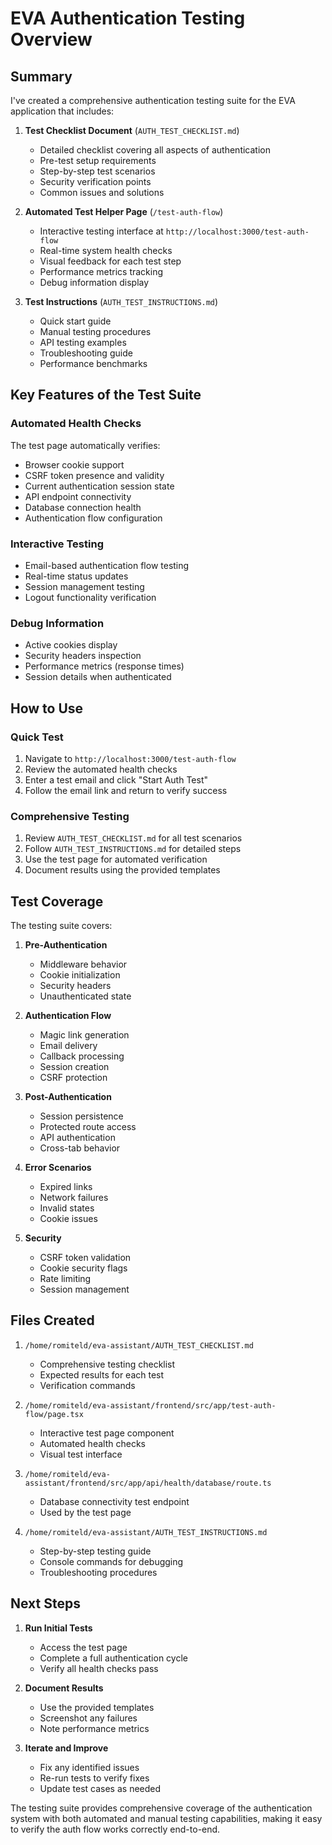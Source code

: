 # EVA Authentication Testing Overview

## Summary

I've created a comprehensive authentication testing suite for the EVA application that includes:

1. **Test Checklist Document** (`AUTH_TEST_CHECKLIST.md`)
   - Detailed checklist covering all aspects of authentication
   - Pre-test setup requirements
   - Step-by-step test scenarios
   - Security verification points
   - Common issues and solutions

2. **Automated Test Helper Page** (`/test-auth-flow`)
   - Interactive testing interface at `http://localhost:3000/test-auth-flow`
   - Real-time system health checks
   - Visual feedback for each test step
   - Performance metrics tracking
   - Debug information display

3. **Test Instructions** (`AUTH_TEST_INSTRUCTIONS.md`)
   - Quick start guide
   - Manual testing procedures
   - API testing examples
   - Troubleshooting guide
   - Performance benchmarks

## Key Features of the Test Suite

### Automated Health Checks
The test page automatically verifies:
- Browser cookie support
- CSRF token presence and validity
- Current authentication session state
- API endpoint connectivity
- Database connection health
- Authentication flow configuration

### Interactive Testing
- Email-based authentication flow testing
- Real-time status updates
- Session management testing
- Logout functionality verification

### Debug Information
- Active cookies display
- Security headers inspection
- Performance metrics (response times)
- Session details when authenticated

## How to Use

### Quick Test
1. Navigate to `http://localhost:3000/test-auth-flow`
2. Review the automated health checks
3. Enter a test email and click "Start Auth Test"
4. Follow the email link and return to verify success

### Comprehensive Testing
1. Review `AUTH_TEST_CHECKLIST.md` for all test scenarios
2. Follow `AUTH_TEST_INSTRUCTIONS.md` for detailed steps
3. Use the test page for automated verification
4. Document results using the provided templates

## Test Coverage

The testing suite covers:

1. **Pre-Authentication**
   - Middleware behavior
   - Cookie initialization
   - Security headers
   - Unauthenticated state

2. **Authentication Flow**
   - Magic link generation
   - Email delivery
   - Callback processing
   - Session creation
   - CSRF protection

3. **Post-Authentication**
   - Session persistence
   - Protected route access
   - API authentication
   - Cross-tab behavior

4. **Error Scenarios**
   - Expired links
   - Network failures
   - Invalid states
   - Cookie issues

5. **Security**
   - CSRF token validation
   - Cookie security flags
   - Rate limiting
   - Session management

## Files Created

1. `/home/romiteld/eva-assistant/AUTH_TEST_CHECKLIST.md`
   - Comprehensive testing checklist
   - Expected results for each test
   - Verification commands

2. `/home/romiteld/eva-assistant/frontend/src/app/test-auth-flow/page.tsx`
   - Interactive test page component
   - Automated health checks
   - Visual test interface

3. `/home/romiteld/eva-assistant/frontend/src/app/api/health/database/route.ts`
   - Database connectivity test endpoint
   - Used by the test page

4. `/home/romiteld/eva-assistant/AUTH_TEST_INSTRUCTIONS.md`
   - Step-by-step testing guide
   - Console commands for debugging
   - Troubleshooting procedures

## Next Steps

1. **Run Initial Tests**
   - Access the test page
   - Complete a full authentication cycle
   - Verify all health checks pass

2. **Document Results**
   - Use the provided templates
   - Screenshot any failures
   - Note performance metrics

3. **Iterate and Improve**
   - Fix any identified issues
   - Re-run tests to verify fixes
   - Update test cases as needed

The testing suite provides comprehensive coverage of the authentication system with both automated and manual testing capabilities, making it easy to verify the auth flow works correctly end-to-end.